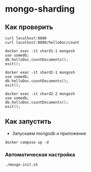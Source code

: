 # mongo-sharding

## Как проверить

```shell
curl localhost:8080
curl localhost:8080/helloDoc/count

docker exec -it shard1-1 mongosh 
use somedb;
db.helloDoc.countDocuments();
exit();

docker exec -it shard2-1 mongosh
use somedb;
db.helloDoc.countDocuments();
exit(); 

docker exec -it shard2-2 mongosh
use somedb;
db.helloDoc.countDocuments();
exit(); 
```

## Как запустить

* Запускаем mongodb и приложение

```shell
docker compose up -d
```


### Автоматическая настройка

```shell
./mongo-init.sh
```
